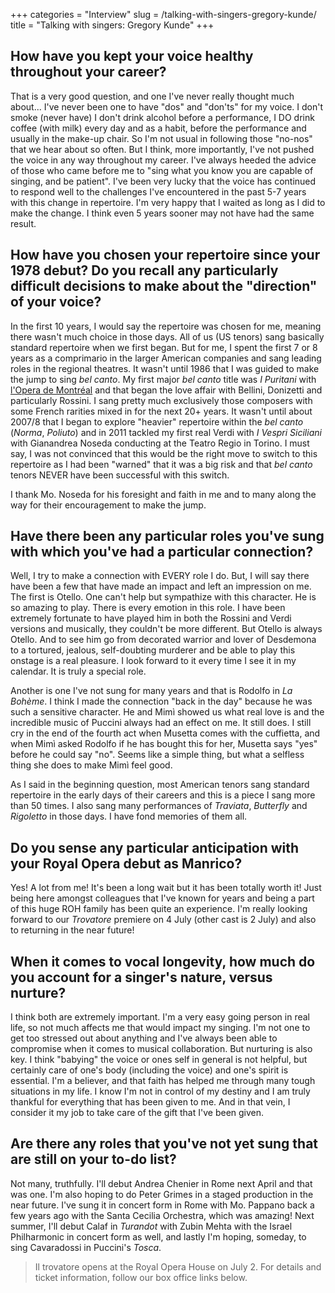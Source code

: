 +++
categories = "Interview"
slug = /talking-with-singers-gregory-kunde/
title = "Talking with singers: Gregory Kunde"
+++

## How have you kept your voice healthy throughout your career?

That is a very good question, and one I've never really thought much about... I've never been one to have "dos" and "don'ts" for my voice. I don't smoke (never have) I don't drink alcohol before a performance, I DO drink coffee (with milk) every day and as a habit, before the performance and usually in the make-up chair. So I'm not usual in following those "no-nos" that we hear about so often. But I think, more importantly, I've not pushed the voice in any way throughout my career. I've always heeded the advice of those who came before me to "sing what you know you are capable of singing, and be patient". I've been very lucky that the voice has continued to respond well to the challenges I've encountered in the past 5-7 years with this change in repertoire. I'm very happy that I waited as long as I did to make the change. I think even 5 years sooner may not have had the same result. 

## How have you chosen your repertoire since your 1978 debut? Do you recall any particularly difficult decisions to make about the "direction" of your voice?

In the first 10 years, I would say the repertoire was chosen for me, meaning there wasn't much choice in those days. All of us (US tenors) sang basically standard repertoire when we first began. But for me, I spent the first 7 or 8 years as a comprimario in the larger American companies and sang leading roles in the regional theatres. It wasn't until 1986 that I was guided to make the jump to sing *bel canto*. My first major *bel canto* title was *I Puritani* with [l'Opera de Montréal](/scene/companies/lopera-de-montreal/) and that began the love affair with Bellini, Donizetti and particularly Rossini. I sang pretty much exclusively those composers with some French rarities mixed in for the next 20+ years. It wasn't until about 2007/8 that I began to explore "heavier" repertoire within the *bel canto* (*Norma*, *Poliuto*) and in 2011 tackled my first real Verdi with *I Vespri Siciliani* with Gianandrea Noseda conducting at the Teatro Regio in Torino. I must say, I was not convinced that this would be the right move to switch to this repertoire as I had been "warned" that it was a big risk and that *bel canto* tenors NEVER have been successful with this switch. 

I thank Mo. Noseda for his foresight and faith in me and to many along the way for their encouragement to make the jump. 

## Have there been any particular roles you've sung with which you've had a particular connection?

Well, I try to make a connection with EVERY role I do. But, I will say there have been a few that have made an impact and left an impression on me. The first is Otello. One can't help but sympathize with this character. He is so amazing to play. There is every emotion in this role. I have been extremely fortunate to have played him in both the Rossini and Verdi versions and musically, they couldn't be more different. But Otello is always Otello. And to see him go from decorated warrior and lover of Desdemona to a tortured, jealous, self-doubting murderer and be able to play this onstage is a real pleasure. I look forward to it every time I see it in my calendar. It is truly a special role. 

Another is one I've not sung for many years and that is Rodolfo in *La Bohème*. I think I made the connection "back in the day" because he was such a sensitive character. He and Mimì showed us what real love is and the incredible music of Puccini always had an effect on me. It still does. I still cry in the end of the fourth act when Musetta comes with the cuffietta, and when Mimì asked Rodolfo if he has bought this for her, Musetta says "yes" before he could say "no". Seems like a simple thing, but what a selfless thing she does to make Mimì feel good. 

As I said in the beginning question, most American tenors sang standard repertoire in the early days of their careers and this is a piece I sang more than 50 times.  I also sang many performances of *Traviata*, *Butterfly* and *Rigoletto* in those days. I have fond memories of them all. 

## Do you sense any particular anticipation with your Royal Opera debut as Manrico?

Yes! A lot from me! It's been a long wait but it has been totally worth it! Just being here amongst colleagues that I've known for years and being a part of this huge ROH family has been quite an experience. I'm really looking forward to our *Trovatore* premiere on 4 July (other cast is 2 July) and also to returning in the near future! 

## When it comes to vocal longevity, how much do you account for a singer's nature, versus nurture?

I think both are extremely important. I'm a very easy going person in real life, so not much affects me that would impact my singing. I'm not one to get too stressed out about anything and I've always been able to compromise when it comes to musical collaboration. But nurturing is also key. I think "babying" the voice or ones self in general is not helpful, but certainly care of one's body (including the voice) and one's spirit is essential. I'm a believer, and that faith has helped me through many tough situations in my life. I know I'm not in control of my destiny and I am truly thankful for everything that has been given to me. And in that vein, I consider it my job to take care of the gift that I've been given. 

## Are there any roles that you've not yet sung that are still on your to-do list?

Not many, truthfully. I'll debut Andrea Chenier in Rome next April and that was one. I'm also hoping to do Peter Grimes in a staged production in the near future. I've sung it in concert form in Rome with Mo. Pappano back a few years ago with the Santa Cecilia Orchestra, which was amazing! Next summer, I'll debut Calaf in *Turandot* with Zubin Mehta with the Israel Philharmonic in concert form as well, and lastly I'm hoping, someday, to sing Cavaradossi in Puccini's *Tosca*. 

>Il trovatore opens at the Royal Opera House on July 2. For details and ticket information, follow our box office links below.
